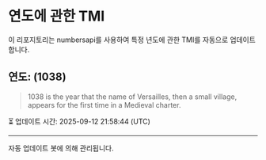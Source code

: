 
# 연도에 관한 TMI

이 리포지토리는 numbersapi를 사용하여 특정 년도에 관한 TMI를 자동으로 업데이트합니다.

## 연도: (1038)
> 1038 is the year that the name of Versailles, then a small village, appears for the first time in a Medieval charter.

⏳ 업데이트 시간: 2025-09-12 21:58:44 (UTC)

---
자동 업데이트 봇에 의해 관리됩니다.
